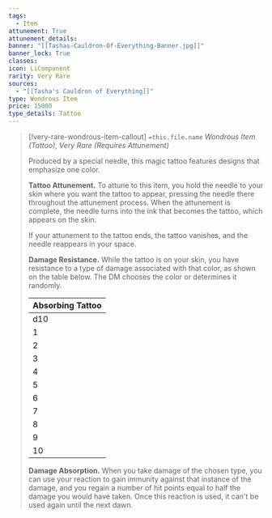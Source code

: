```yaml
---
tags:
  - Item
attunement: True
attunement_details: 
banner: "[[Tashas-Cauldron-Of-Everything-Banner.jpg]]"
banner_lock: True
classes:
icon: LiComponent
rarity: Very Rare
sources:
  - "[[Tasha's Cauldron of Everything]]"
type: Wondrous Item
price: 15000
type_details: Tattoo
---
```

>[!very-rare-wondrous-item-callout] `=this.file.name`
>*Wondrous Item (Tattoo), Very Rare (Requires Attunement)*
>
>Produced by a special needle, this magic tattoo features designs that emphasize one color.
>
>**Tattoo Attunement.** To attune to this item, you hold the needle to your skin where you want the tattoo to appear, pressing the needle there throughout the attunement process. When the attunement is complete, the needle turns into the ink that becomes the tattoo, which appears on the skin.
>
>If your attunement to the tattoo ends, the tattoo vanishes, and the needle reappears in your space.
>
>**Damage Resistance.** While the tattoo is on your skin, you have resistance to a type of damage associated with that color, as shown on the table below. The DM chooses the color or determines it randomly.
>
>
>
>| Absorbing Tattoo |
>| --- |
>| d10 | Damage Type | Color |
>| 1 | Acid | Green |
>| 2 | Cold | Blue |
>| 3 | Fire | Red |
>| 4 | Force | White |
>| 5 | Lightning | Yellow |
>| 6 | Necrotic | Black |
>| 7 | Poison | Violet |
>| 8 | Psychic | Silver |
>| 9 | Radiant | Gold |
>| 10 | Thunder | Orange |
>
>**Damage Absorption.** When you take damage of the chosen type, you can use your reaction to gain immunity against that instance of the damage, and you regain a number of hit points equal to half the damage you would have taken. Once this reaction is used, it can't be used again until the next dawn.
>
>

